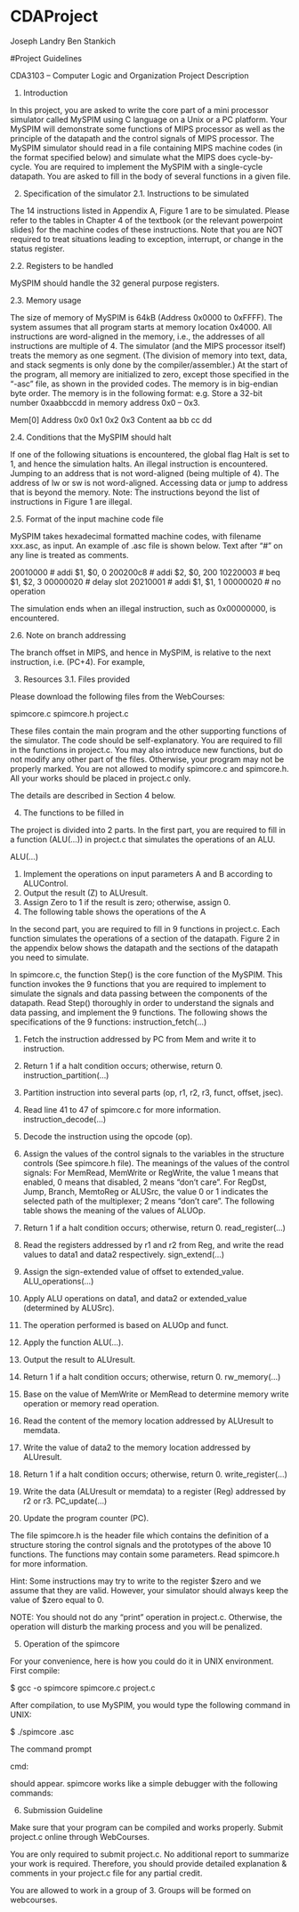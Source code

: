 # CDAProject

Joseph Landry
Ben Stankich

#Project Guidelines

CDA3103 – Computer Logic and Organization
Project Description


1. Introduction

In this project, you are asked to write the core part of a mini processor simulator called MySPIM using C language on a Unix or a PC platform. Your MySPIM will demonstrate some functions of MIPS processor as well as the principle of the datapath and the control signals of MIPS processor. The MySPIM simulator should read in a file containing MIPS machine codes (in the format specified below) and simulate what the MIPS does cycle-by-cycle. You are required to implement the MySPIM with a single-cycle datapath. You are asked to fill in the body of several functions in a given file.

2. Specification of the simulator
2.1. Instructions to be simulated

The 14 instructions listed in Appendix A, Figure 1 are to be simulated. Please refer to the tables in Chapter 4 of the textbook (or the relevant powerpoint slides) for the machine codes of these instructions. Note that you are NOT required to treat situations leading to exception, interrupt, or change in the status register.

2.2. Registers to be handled

MySPIM should handle the 32 general purpose registers.

2.3. Memory usage

The size of memory of MySPIM is 64kB (Address 0x0000 to 0xFFFF).
The system assumes that all program starts at memory location 0x4000.
All instructions are word-aligned in the memory, i.e., the addresses of all instructions are multiple of 4.
The simulator (and the MIPS processor itself) treats the memory as one segment. (The division of memory into text, data, and stack segments is only done by the compiler/assembler.)
At the start of the program, all memory are initialized to zero, except those specified in the “-asc” file, as shown in the provided codes.
The memory is in big-endian byte order.
The memory is in the following format: e.g. Store a 32-bit number 0xaabbccdd in memory address 0x0 – 0x3. 


Mem[0]
Address
0x0
0x1
0x2
0x3
Content
aa
bb
cc
dd

2.4. Conditions that the MySPIM should halt

If one of the following situations is encountered, the global flag Halt is set to 1, and hence the simulation halts.
An illegal instruction is encountered.
Jumping to an address that is not word-aligned (being multiple of 4).
The address of lw or sw is not word-aligned.
Accessing data or jump to address that is beyond the memory.
Note: The instructions beyond the list of instructions in Figure 1 are illegal.

2.5. Format of the input machine code file

MySPIM takes hexadecimal formatted machine codes, with filename xxx.asc, as input. An example of .asc file is shown below. Text after “#” on any line is treated as comments.

20010000 	# addi $1, $0, 0
200200c8 	# addi $2, $0, 200
10220003 	# beq $1, $2, 3
00000020 	# delay slot
20210001 	# addi $1, $1, 1
00000020 	# no operation

The simulation ends when an illegal instruction, such as 0x00000000, is encountered.

2.6. Note on branch addressing

The branch offset in MIPS, and hence in MySPIM, is relative to the next instruction, i.e. (PC+4). For example,

3. Resources
3.1. Files provided

Please download the following files from the WebCourses:

spimcore.c
spimcore.h
project.c

These files contain the main program and the other supporting functions of the simulator. The code should be self-explanatory. You are required to fill in the functions in project.c. You may also introduce new functions, but do not modify any other part of the files. Otherwise, your program may not be properly marked. You are not allowed to modify spimcore.c and spimcore.h. All your works should be placed in project.c only.

The details are described in Section 4 below.

4. The functions to be filled in

The project is divided into 2 parts. In the first part, you are required to fill in a function (ALU(…)) in project.c that simulates the operations of an ALU.

ALU(…)
1. Implement the operations on input parameters A and B according to ALUControl.
2. Output the result (Z) to ALUresult.
3. Assign Zero to 1 if the result is zero; otherwise, assign 0.
4. The following table shows the operations of the A

In the second part, you are required to fill in 9 functions in project.c. Each function simulates the operations of a section of the datapath. Figure 2 in the appendix below shows the datapath and the sections of the datapath you need to simulate.

In spimcore.c, the function Step() is the core function of the MySPIM. This function invokes the 9 functions that you are required to implement to simulate the signals and data passing between the components of the datapath. Read Step() thoroughly in order to understand the signals and data passing, and implement the 9 functions.
The following shows the specifications of the 9 functions:
instruction_fetch(…)
1. Fetch the instruction addressed by PC from Mem and write it to instruction.
2. Return 1 if a halt condition occurs; otherwise, return 0.
instruction_partition(…)
1. Partition instruction into several parts (op, r1, r2, r3, funct, offset, jsec).
2. Read line 41 to 47 of spimcore.c for more information.
instruction_decode(…)
1. Decode the instruction using the opcode (op).
2. Assign the values of the control signals to the variables in the structure controls (See spimcore.h file).
The meanings of the values of the control signals:
For MemRead, MemWrite or RegWrite, the value 1 means that enabled, 0 means that disabled, 2 means “don’t care”.
For RegDst, Jump, Branch, MemtoReg or ALUSrc, the value 0 or 1 indicates the selected path of the multiplexer; 2 means “don’t care”.
The following table shows the meaning of the values of ALUOp.

3. Return 1 if a halt condition occurs; otherwise, return 0.
read_register(…)
1. Read the registers addressed by r1 and r2 from Reg, and write the read values to data1 and data2 respectively.
sign_extend(…)
1. Assign the sign-extended value of offset to extended_value.
ALU_operations(…)
1. Apply ALU operations on data1, and data2 or extended_value (determined by ALUSrc).
2. The operation performed is based on ALUOp and funct.
3. Apply the function ALU(…).
4. Output the result to ALUresult.
5. Return 1 if a halt condition occurs; otherwise, return 0.
rw_memory(…)
1. Base on the value of MemWrite or MemRead to determine memory write operation or memory read operation.
2. Read the content of the memory location addressed by ALUresult to memdata.
3. Write the value of data2 to the memory location addressed by ALUresult.
4. Return 1 if a halt condition occurs; otherwise, return 0.
write_register(…)
1. Write the data (ALUresult or memdata) to a register (Reg) addressed by r2 or r3.
PC_update(…)
1. Update the program counter (PC).

The file spimcore.h is the header file which contains the definition of a structure storing the control signals and the prototypes of the above 10 functions. The functions may contain some parameters. Read spimcore.h for more information.

Hint: Some instructions may try to write to the register $zero and we assume that they are valid.
However, your simulator should always keep the value of $zero equal to 0.

NOTE: You should not do any “print” operation in project.c. Otherwise, the operation will disturb the marking process and you will be penalized.

5. Operation of the spimcore

For your convenience, here is how you could do it in UNIX environment. First compile:

$ gcc -o spimcore spimcore.c project.c

After compilation, to use MySPIM, you would type the following command in UNIX:

$ ./spimcore <filename>.asc

The command prompt

cmd:

should appear. spimcore works like a simple debugger with the following commands:

6. Submission Guideline

Make sure that your program can be compiled and works properly.
Submit project.c online through WebCourses.

You are only required to submit project.c.  No additional report to summarize your work is required. Therefore, you should provide detailed explanation & comments in your project.c file for any partial credit.

You are allowed to work in a group of 3. Groups will be formed on webcourses.
